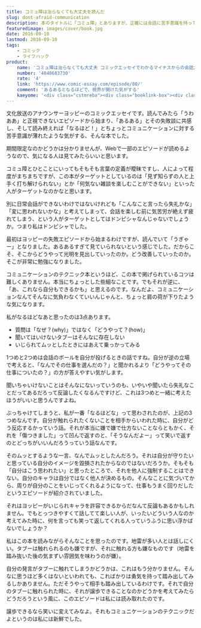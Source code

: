 ```yaml
---
title: コミュ障は治らなくても大丈夫を読んだ
slug: dont-afraid-communication
description: 本のタイトルに「コミュ障」とありますが、正確には会話に苦手意識を持っている人を対象にした、会話のコツを伝えるコミックエッセイです。文化放送アナウンサーがコミュ障なんて嘘だと思って読んだのですが、ためになったという意味で面白かったです。
featuredimage: images/cover/book.jpg
date: 2016-09-10
lastmod: 2016-09-10
tags: 
    - コミック
    - ライフハック
product:
    name: 'コミュ障は治らなくても大丈夫 コミックエッセイでわかるマイナスからの会話力'
    number: '4040683730'
    rate: '4'
    link: 'https://www.comic-essay.com/episode/80/'
    comment: 'あるあるとなるほどで、視界が開けた気がする'
    kaeyome: '<div class="cstmreba"><div class="booklink-box"><div class="booklink-image"><a href="https://www.amazon.co.jp/exec/obidos/asin/4040683730/illusionspace-22/" target="_blank" ><img src="https://ecx.images-amazon.com/images/I/61k7qOVo7NL._SL160_.jpg" style="border: none;" /></a></div><div class="booklink-info"><div class="booklink-name"><a href="https://www.amazon.co.jp/exec/obidos/asin/4040683730/illusionspace-22/" target="_blank" >コミュ障は治らなくても大丈夫 コミックエッセイでわかるマイナスからの会話力 (メディアファクトリーのコミックエッセイ)</a><div class="booklink-powered-date">posted with <a href="https://yomereba.com" rel="nofollow" target="_blank">ヨメレバ</a></div></div><div class="booklink-detail">水谷緑,吉田 尚記 KADOKAWA 2016-06-23    </div><div class="booklink-link2"><div class="shoplinkamazon"><a href="https://www.amazon.co.jp/exec/obidos/asin/4040683730/illusionspace-22/" target="_blank" >Amazon</a></div><div class="shoplinkkindle"><a href="https://www.amazon.co.jp/exec/obidos/ASIN/B01H4JRDNQ/illusionspace-22/" target="_blank" >Kindle</a></div>                              	  <div class="shoplinkkino"><a href="https://ck.jp.ap.valuecommerce.com/servlet/referral?sid=3085416&pid=882196163&vc_url=http%3A%2F%2Fwww.kinokuniya.co.jp%2Ff%2Fdsg-01-9784040683737" target="_blank" >紀伊國屋書店<img src="https://ad.jp.ap.valuecommerce.com/servlet/gifbanner?sid=3085416&pid=882196163" height="1" width="1" border="0"></a></div>	  	  	</div></div><div class="booklink-footer"></div></div></div>'
---
```


文化放送のアナウンサーヨッピーのコミックエッセイです。読んでみたら「うわああ」と正視できないエピソードから始まり、「あるある」とその失敗談に共感し、そして読み終えれば「なるほど！」とちょっとコミュニケーションに対する苦手意識が薄れたような気がする、そんな本でした。

期間限定なのかどうかは分かりませんが、Webで一部のエピソードが読めるようなので、気になる人は見てみたらいいと思います。

コミュ障とひとことにいってもそもそも言葉の定義が曖昧ですし、人によって程度がまちまちですが、この本がターゲットとしているのは「見ず知らずの人と上手く打ち解けられない」とか「何気ない雑談を楽しむことができない」といった人がターゲットなのかなと思います。

別に日常会話ができないわけではないけれども「こんなこと言ったら失礼かな」「変に思われないかな」と考えてしまって、会話を楽しむ前に気苦労が絶えず疲れてしまう、という人がターゲットとしてはドンピシャなんじゃないでしょうか。つまり私はドンピシャでした。

最初はヨッピーの失敗エピソードから始まるわけですが、読んでいて「うぎゃー」となりました。あるあるすぎて見ていられないという感じでした。だからこそ、そこからどうやって光明を見出していったのか。どう改善していったのか。そこが非常に勉強になりました。

コミュニケーションのテクニック本というほど、この本で掲げられているコツは難しくありません。本当にちょっとした些細なことです。でもそれが逆に、「あ、これなら自分もできるかも」と思えるのです。なんだよ、コミュニケーションなんてそんなに気負わなくていいんじゃんと、ちょっと肩の荷が下りたような気になります。

私がなるほどなあと思ったのは3点あります。

<ul>
<li>質問は「なぜ？(why)」ではなく「どうやって？(how)」</li>
<li>聞いてはいけないタブーはそんなに存在しない</li>
<li>いじられてムッとしたときにはあえて乗っかってみる</li>
</ul>

1つめと2つめは会話のボールを自分が投げるときの話ですね。自分が逆の立場で考えると、「なんでその仕事を選んだの？」と聞かれるより「どうやってその仕事についたの？」の方が答えやすい気がします。

聞いちゃいけないことはそんなにないっていうのも、いやいや聞いたら失礼なことだってあるだろって反論したくなるんですけど、これは3つめと一緒に考えたほうがいいと思うんですよね。

ぶっちゃけてしまうと、私が一番「なるほどな」って思わされたのが、上記の3つめなんです。自分が触れられたくないことを相手からいわれた時に、自分がどう反応するかっていう話。それが本当に嫌で嫌で仕方ないことならともかく、それを「傷つきました」って凹んで返すのと、「そうなんだよー」って笑いで返すのとどっちがいいんだろうっていう話なんです。

そのムッとするような一言、なんでムッとしたんだろう。それは自分が守りたいと思っている自分のイメージを毀損されたからなのではないだろうか。そもそも「自分はこう思われたい」と思ったところで、それを他人に強制することはできない。自分のキャラは自分ではなく他人が決めるもの。そんなことに気づいてから、周りが自分のことをいじってくれるようになって、仕事もうまく回りだしたというエピソードが紹介されていました。

それはヨッピーがいじられキャラを許容できるからだなんて反論もあるかもしれません。でもとっつきやすくて話してて楽しい人が、いったいどういう人なのか考えてみた時に、何を言っても笑って返してくれる人っていうふうに思い浮かばないでしょうか？

私はこの本を読みながらそんなことを思ったのです。地雷が多い人とは話しにくい。タブーは触れられるのも嫌ですが、それに触れる方も嫌なものです（地雷を踏み抜いた後の気まずい雰囲気を味わうのが嫌）。

自分の発言がタブーに触れてしまうかどうかは、これはもう分かりません。そんなに思うほど多くはないといわれても、こればかりは勇気を持って踏み出してみるしかありません。ただそうやって相手も踏み出しているわけです。それで自分のタブーに触れられた時に、それが譲歩できることなのかどうかを考えてみたらどうだろうという風に、このエピソードは私には読み取れたのです。

譲歩できるなら笑いに変えてみなよ。それもコミュニケーションのテクニックだよというのは私には新鮮でした。
